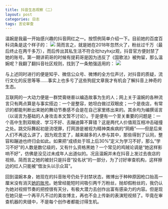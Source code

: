 ```yaml
---
title: 抖音生态观察（二）
layout: post
categories: 日志
tags: 言论审查
---
```

温婉是我最一开始感兴趣的抖音网红之一。按惯例简单介绍一下。目前她的百度百科词条是这个样子的：
![](https://nullrecurrent.github.io//image/24.png)
简而言之，就是她在2018年忽然火了，粉丝过千万（最后终止在两千多万），而后传出其私生活不符合社hzyhxjz观，抖音官方便封禁了她的账号。第一期讲莉哥的时候有提莉哥是因为违反了《国歌法》被拘留，那么温婉呢？我翻了翻抖音社区规则，找到了一条勉强适用的：
![](https://nullrecurrent.github.io//image/25.png)

与上述同时进行的便是知乎、微信公众号、微博的全方位声讨，对抖音的质疑，流行文化的反思等等……事实上也多亏了这些狗屁文章我才有机会了解抖音上神奇的生态。

互联网的一大动力便是一群焚膏继晷以编造故事为生的人；网上关于温婉的各种流言只有两点算是与事实搭边：一个是整容，她坦白做过双眼皮；一个是夜店，有常识的都能判断出来她的舞动节奏感不会是在自己家里练出来的。其余均为编撰谣言（以谣言为基础的人身攻击本文暂不讨论）。于是便有一个至关重要的问题是：一个高中生割双眼皮、学习不好、去蹦迪算不算错？这是两代人价值观互相冲击碰撞之处。跳交际舞起初是流氓罪，打网游是被视为精神类疾病的“网瘾”——但是后来人们不再这么讲了，因为观念变了，越来越多的人参与其中，那些得到了认同，整容和蹦迪也终归会如此。如果把“成绩处于班上后30%”定义为学习不好，那么“学习不好”的人数是数亿级的，又有什么资格黑她？一个常见的鸡贼论调是“她这样影响不好”，仿佛是没见过未成年人出道似的。况且温婉并未在抖音上发过去夜店的视频。简而言之她的被封只是抖音“投名状”的一部分，为了讨好审查机构，这样擦边的红人只能被“借汝头以示众耳”。

回到温婉本身，她现在的抖音账号仍处于封禁状态，微博出于种种原因枪口抬高一厘米没有消灭[她的账号](https://www.weibo.com/u/5581262785?is_all=1#_rnd1584760675412)。她曾经能短时间吸引两千万粉丝，抛却假粉丝的，我仍认为她对视频节奏的把控很有天分，有极大潜力去创作出富有感染力的内容。但是现在她只是一个再平凡不过的美妆博主，再也不会上传新的表演短视频了。毕竟在审查机器的夹缝中，不是每个创作者都能讨得生机。